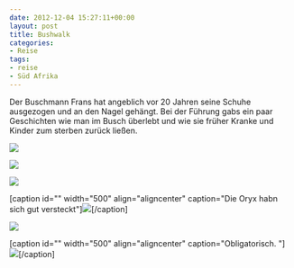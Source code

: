 ```yaml
---
date: 2012-12-04 15:27:11+00:00
layout: post
title: Bushwalk
categories:
- Reise
tags:
- reise
- Süd Afrika
---
```


Der Buschmann Frans hat angeblich vor 20 Jahren seine Schuhe ausgezogen und an den Nagel gehängt. Bei der Führung gabs ein paar Geschichten wie man im Busch überlebt und wie sie früher Kranke und Kinder zum sterben zurück ließen. 


<!-- more -->



[![](http://clemi.ag3r.at/wp-content/uploads/2012/12/wpid-Photo-04.12.2012-1706.jpg)](http://clemi.ag3r.at/wp-content/uploads/2012/12/wpid-Photo-04.12.2012-1706.jpg)





[![](http://clemi.ag3r.at/wp-content/uploads/2012/12/wpid-Photo-04.12.2012-1735.jpg)](http://clemi.ag3r.at/wp-content/uploads/2012/12/wpid-Photo-04.12.2012-1735.jpg)





[![](http://clemi.ag3r.at/wp-content/uploads/2012/12/wpid-Photo-04.12.2012-1802.jpg)](http://clemi.ag3r.at/wp-content/uploads/2012/12/wpid-Photo-04.12.2012-1802.jpg)



[caption id="" width="500" align="aligncenter" caption="Die Oryx habn sich gut versteckt"][![](http://clemi.ag3r.at/wp-content/uploads/2012/12/wpid-Photo-04.12.2012-1813.jpg)](http://clemi.ag3r.at/wp-content/uploads/2012/12/wpid-Photo-04.12.2012-1813.jpg)[/caption]



[![](http://clemi.ag3r.at/wp-content/uploads/2012/12/wpid-Photo-04.12.2012-1803.jpg)](http://clemi.ag3r.at/wp-content/uploads/2012/12/wpid-Photo-04.12.2012-1803.jpg)



[caption id="" width="500" align="aligncenter" caption="Obligatorisch. "][![](http://clemi.ag3r.at/wp-content/uploads/2012/12/wpid-Photo-04.12.2012-1830.jpg)](http://clemi.ag3r.at/wp-content/uploads/2012/12/wpid-Photo-04.12.2012-1830.jpg)[/caption]


